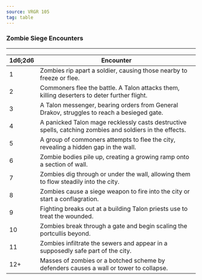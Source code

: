 ```yaml
---
source: VRGR 105
tag: table
---
```


### Zombie Siege Encounters
---
|**1d6;2d6**|Encounter|
|----|------------|
|1|Zombies rip apart a soldier, causing those nearby to freeze or flee.|
|2|Commoners flee the battle. A Talon attacks them, killing deserters to deter further flight.|
|3|A Talon messenger, bearing orders from General Drakov, struggles to reach a besieged gate.|
|4|A panicked Talon mage recklessly casts destructive spells, catching zombies and soldiers in the effects.|
|5|A group of commoners attempts to flee the city, revealing a hidden gap in the wall.|
|6|Zombie bodies pile up, creating a growing ramp onto a section of wall.|
|7|Zombies dig through or under the wall, allowing them to flow steadily into the city.|
|8|Zombies cause a siege weapon to fire into the city or start a conflagration.|
|9|Fighting breaks out at a building Talon priests use to treat the wounded.|
|10|Zombies break through a gate and begin scaling the portcullis beyond.|
|11|Zombies infiltrate the sewers and appear in a supposedly safe part of the city.|
|12+|Masses of zombies or a botched scheme by defenders causes a wall or tower to collapse.|
